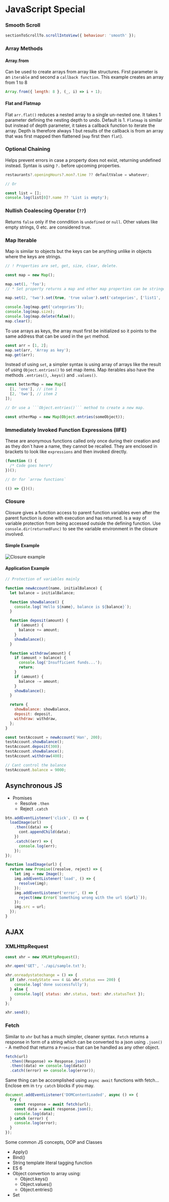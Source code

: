 # JavaScript Special

### Smooth Scroll

```js
sectionToScrollTo.scrollIntoView({ behaviour: 'smooth' });
```

### Array Methods

#### Array.from

Can be used to create arrays from array like structures. First parameter is an `iterable` and second a `callback function`.
This example creates an array from 1 to 8

```js
Array.from({ length: 8 }, (_, i) => i + 1);
```

#### Flat and Flatmap

Flat `arr.flat()` reduces a nested array to a single un-nested one. It takes 1 parameter defining the nesting depth to undo. Default is 1.
`Flatmap` is similar but instead of depth parameter, it takes a callback function to iterate the array. Depth is therefore always 1 but results of the callback is from an array that was first mapped then flattened (`map` first then `flat`).

### Optional Chaining

Helps prevent errors in case a property does not exist, returning undefined instead. Syntax is using `?.` before upcoming properties.

```js
restaurants?.openingHours?.mon?.time ?? defaultValue = whatever;

// Or

const list = [];
console.log(list[0]?.name ?? 'List is empty');

```

### Nullish Coalescing Operator (`??`)

Returns `false` only if the conndition is `undefined` or `null`. Other values like empty strings, 0 etc. are considered true.

### Map Iterable

Map is similar to objects but the keys can be anything unlike in objects where the keys are strings.

```js
// ! Properties are set, get, size, clear, delete.

const map = new Map();

map.set(1, 'foo');
// * Set property returns a map and other map properties can be stringed along as...

map.set(2, 'two').set(true, 'true value').set('categories', ['list1', 'list2']);

console.log(map.get('categories'));
console.log(map.size);
console.log(map.delete(false));
map.clear();
```

To use arrays as keys, the array must first be initialized so it points to the same address that can be used in the `get` method.

```js
const arr = [1, 2];
map.set(arr, 'Array as key');
map.get(arr);
```

Instead of using `set`, a simpler syntax is using array of arrays like the result of using `Object.entries()` to set map items. Map iterables also have the methods `.entries()`, `.keys()` and `.values()`.

````js
const betterMap = new Map([
  [1, 'one'], // item 1
  [2, 'two'], // item 2
]);

// Or use a ```Object.entries()``` method to create a new map.

const otherMap = new Map(Object.entries(someObject));
````

### Immediately Invoked Function Expressions (IIFE)

These are anonymous functions called only once during their creation and as they don\`t have a name, they cannot be recalled. They are enclosed in brackets to look like `expressions` and then invoked directly.

```js
(function () {
  /* Code goes here*/
})();

// Or for `arrow functions`

(() => {})();
```

### Closure

Closure gives a function access to parent function variables even after the parent function is done with execution and has returned.
Is a way of variable protection from being accessed outside the defining function.
Use `console.dir(returnedFunc)` to see the variable environment in the closure involved.

#### Simple Example

![Closure example](images/closure.png)

#### Application Example

```js
// Protection of variables mainly

function newAccount(name, initialBalance) {
  let balance = initialBalance;

  function showBalance() {
    console.log(`Hello ${name}, balance is ${balance}`);
  }

  function deposit(amount) {
    if (amount) {
      balance += amount;
    }
    showBalance();
  }

  function withdraw(amount) {
    if (amount > balance) {
      console.log('Insufficient funds...');
      return;
    }
    if (amount) {
      balance -= amount;
    }
    showBalance();
  }

  return {
    showBalance: showBalance,
    deposit: deposit,
    withdraw: withdraw,
  };
}

const testAccount = newAccount('Han', 200);
testAccount.showBalance();
testAccount.deposit(300);
testAccount.showBalance();
testAccount.withdraw(400);

// Cant control the balance
testAccount.balance = 9000;
```

## Asynchronous JS

- Promises
  - Resolve `.then`
  - Reject `.catch`

```js
btn.addEventListener('click', () => {
  loadImage(url)
    .then((data) => {
      cont.appendChild(data);
    })
    .catch((err) => {
      console.log(err);
    });
});

function loadImage(url) {
  return new Promise((resolve, reject) => {
    let img = new Image();
    img.addEventListener('load', () => {
      resolve(img);
    });
    img.addEventListener('error', () => {
      reject(new Error(`Something wrong with the url ${url}`));
    });
    img.src = url;
  });
}
```

## AJAX

### XMLHttpRequest

```js
const xhr = new XMLHttpRequest();

xhr.open('GET', './api/sample.txt');

xhr.onreadystatechange = () => {
  if (xhr.readyState === 4 && xhr.status === 200) {
    console.log('done successfully');
  } else {
    console.log({ status: xhr.status, text: xhr.statusText });
  }
};

xhr.send();
```

### Fetch

Similar to `xhr` but has a much simpler, cleaner syntax. `Fetch` returns a response in form of a string which can be converted to a json using `.json()` - A method that returns a `Promise` that can be handled as any other object.

```js
fetch(url)
  .then((Response) => Response.json())
  .then((data) => console.log(data))
  .catch((error) => console.log(error));
```

Same thing can be accomplished using `async await` functions with fetch... Enclose em in `try catch` blocks if you may.

```js
document.addEventListener('DOMContentLoaded', async () => {
  try {
    const response = await fetch(url);
    const data = await response.json();
    console.log(data);
  } catch (error) {
    console.log(error);
  }
});
```

Some common JS concepts, OOP and Classes

- Apply()
- Bind()
- String template literal tagging function
- ES 6
- Object convertion to array using:
  - Object.keys()
  - Object.values()
  - Object.entries()
- Set
